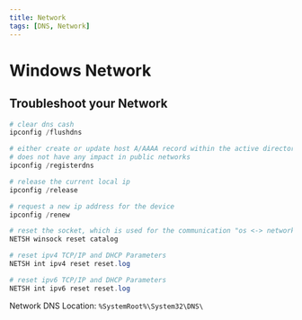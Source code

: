 ```yaml
---
title: Network
tags: [DNS, Network]
---
```


# Windows Network

## Troubleshoot your Network

```powershell
# clear dns cash
ipconfig /flushdns

# either create or update host A/AAAA record within the active directory integrated DNS.
# does not have any impact in public networks
ipconfig /registerdns

# release the current local ip
ipconfig /release

# request a new ip address for the device
ipconfig /renew

# reset the socket, which is used for the communication "os <-> network"
NETSH winsock reset catalog

# reset ipv4 TCP/IP and DHCP Parameters
NETSH int ipv4 reset reset.log

# reset ipv6 TCP/IP and DHCP Parameters
NETSH int ipv6 reset reset.log
```

Network DNS Location: `%SystemRoot%\System32\DNS\`
